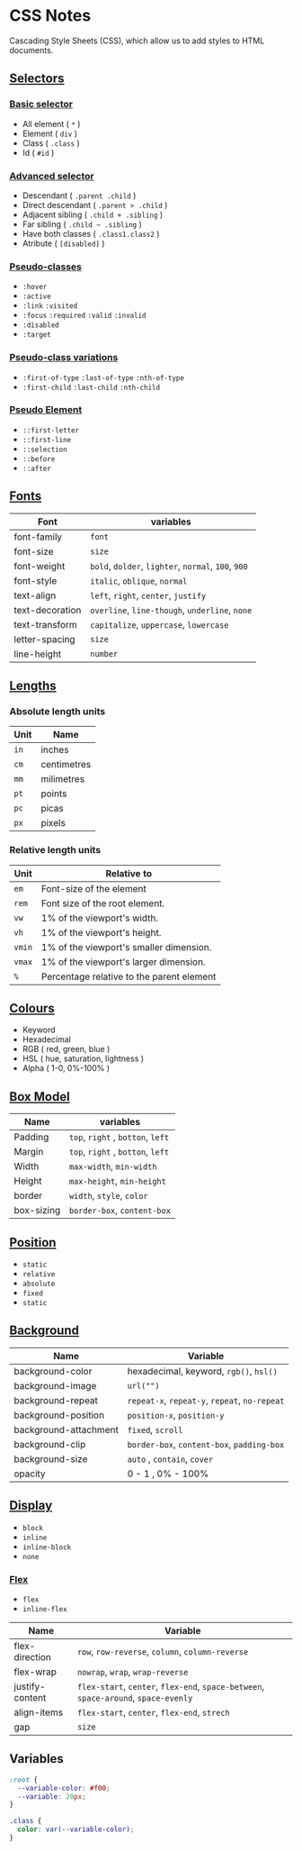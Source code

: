 # CSS Notes

Cascading Style Sheets (CSS), which allow us to add styles to HTML documents.

## [Selectors](/CSS/Archives/Selectors/)

### [Basic selector](/CSS/Archives/Selectors/basic-selectors.css)

- All element ( `*` )
- Element ( `div` )
- Class ( `.class` )
- Id ( `#id` )

### [Advanced selector](/CSS/Archives/Selectors/advanced-selectors.css)

- Descendant ( `.parent .child` )
- Direct descendant ( `.parent > .child` )
- Adjacent sibling ( `.child + .sibling` )
- Far sibling ( `.child ~ .sibling` )
- Have both classes ( `.class1.class2` )
- Atribute ( `[disabled]` )

### [Pseudo-classes](/CSS/Archives/Selectors/pseudo-classes.css)

- `:hover`
- `:active`
- `:link` `:visited`
- `:focus` `:required` `:valid` `:invalid`
- `:disabled`
- `:target`

### [Pseudo-class variations](/CSS/Archives/Selectors/psedo-classes-variations.css)

- `:first-of-type` `:last-of-type` `:nth-of-type`
- `:first-child` `:last-child` `:nth-child`

### [Pseudo Element](/CSS/Archives/Selectors/pseudo-element.css)

- `::first-letter`
- `::first-line`
- `::selection`
- `::before`
- `::after`

## [Fonts](/CSS/Archives/fonts.css)

| Font            | variables                                           |
| --------------- | --------------------------------------------------- |
| font-family     | `font`                                              |
| font-size       | `size`                                              |
| font-weight     | `bold`, `dolder`, `lighter`, `normal`, `100`, `900` |
| font-style      | `italic`, `oblique`, `normal`                       |
| text-align      | `left`, `right`, `center`, `justify`                |
| text-decoration | `overline`, `line-though`, `underline`, `none`      |
| text-transform  | `capitalize`, `uppercase`, `lowercase`              |
| letter-spacing  | `size`                                              |
| line-height     | `number`                                            |

## [Lengths](/CSS/Archives/lengths.css)

### Absolute length units

| Unit | Name        |
| ---- | ----------- |
| `in` | inches      |
| `cm` | centimetres |
| `mm` | milimetres  |
| `pt` | points      |
| `pc` | picas       |
| `px` | pixels      |

### Relative length units

| Unit   | Relative to                               |
| ------ | ----------------------------------------- |
| `em`   | Font-size of the element                  |
| `rem`  | Font size of the root element.            |
| `vw`   | 1% of the viewport's width.               |
| `vh`   | 1% of the viewport's height.              |
| `vmin` | 1% of the viewport's smaller dimension.   |
| `vmax` | 1% of the viewport's larger dimension.    |
| `%`    | Percentage relative to the parent element |

## [Colours](/CSS/Archives/colours.css)

- Keyword
- Hexadecimal
- RGB ( red, green, blue )
- HSL ( hue, saturation, lightness )
- Alpha ( 1-0, 0%-100% )

## [Box Model](/CSS/Archives/box-model.css)

| Name       | variables                         |
| ---------- | --------------------------------- |
| Padding    | `top`, `right` , `botton`, `left` |
| Margin     | `top`, `right` , `botton`, `left` |
| Width      | `max-width`, `min-width`          |
| Height     | `max-height`, `min-height`        |
| border     | `width`, `style`, `color`         |
| box-sizing | `border-box`, `content-box`       |

## [Position](/CSS/Archives/position.css)

- `static`
- `relative`
- `absolute`
- `fixed`
- `static`

## [Background](/CSS/Archives/background.css)

| Name                  | Variable                                      |
| --------------------- | --------------------------------------------- |
| background-color      | hexadecimal, keyword, `rgb()`, `hsl()`        |
| background-image      | `url("")`                                     |
| background-repeat     | `repeat-x`, `repeat-y`, `repeat`, `no-repeat` |
| background-position   | `position-x`, `position-y`                    |
| background-attachment | `fixed`, `scroll`                             |
| background-clip       | `border-box`, `content-box`, `padding-box`    |
| background-size       | `auto` , `contain`, `cover`                   |
| opacity               | 0 - 1 , 0% - 100%                             |

## [Display](/CSS/Archives/display.css)

- `block`
- `inline`
- `inline-block`
- `none`

### [Flex](/CSS/Archives/display-flex.css)

- `flex`
- `inline-flex`

| Name            | Variable                                                                            |
| --------------- | ----------------------------------------------------------------------------------- |
| flex-direction  | `row`, `row-reverse`, `column`, `column-reverse`                                    |
| flex-wrap       | `nowrap`, `wrap`, `wrap-reverse`                                                    |
| justify-content | `flex-start`, `center`, `flex-end`, `space-between`, `space-around`, `space-evenly` |
| align-items     | `flex-start`, `center`, `flex-end`, `strech`                                        |
| gap             | `size`                                                                              |

## Variables

```css
:root {
  --variable-color: #f00;
  --variable: 20px;
}

.class {
  color: var(--variable-color);
}
```
